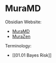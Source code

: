 # MuraMD

Obsidian Website:
- [MuraMD](publish.obsidian.md/muramd)  
- [MuraZen](publish.obsidian.md/mura-zen)


Terminology:
- [[01.01 Bayes Risk]] 


